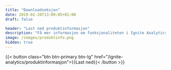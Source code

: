 ```yaml
---
title: "Downloadseksjon"
date: 2019-02-20T13:09:05+01:00
draft: false

header: "Last ned produktinformasjon"
description: "Få mer informasjon om funksjonaliteten i Ignite Analytics og hvordan plattformen kan hjelpe deg og din virksomhet"
image: /images/produktinfo.png
hidden: true
---
```


{{< button class="btn btn-primary btn-lg" href="/ignite-analytics/produktinformasjon">}}Last ned<i class="fas fa-download btn-icon"></i>{{< /button >}}
